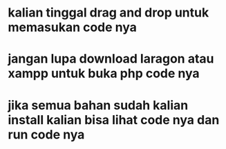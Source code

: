 # kalian tinggal drag and drop untuk memasukan code nya
# jangan lupa download laragon atau xampp untuk buka php code nya
# jika semua bahan sudah kalian install kalian bisa lihat code nya dan run code nya
